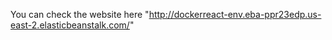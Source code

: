 You can check the website here "http://dockerreact-env.eba-ppr23edp.us-east-2.elasticbeanstalk.com/"
